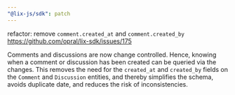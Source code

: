 ```yaml
---
"@lix-js/sdk": patch
---
```


refactor: remove `comment.created_at` and `comment.created_by` https://github.com/opral/lix-sdk/issues/175

Comments and discussions are now change controlled. Hence, knowing when a comment or discussion has been created can be queried via the changes. This removes the need for the `created_at` and `created_by` fields on the `Comment` and `Discussion` entities, and thereby simplifies the schema, avoids duplicate date, and reduces the risk of inconsistencies.
